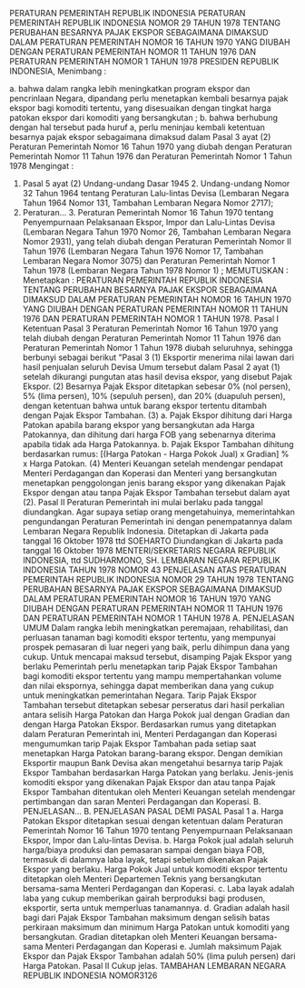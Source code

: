  PERATURAN PEMERINTAH REPUBLIK INDONESIA PERATURAN PEMERINTAH REPUBLIK INDONESIA NOMOR 29 TAHUN 1978 TENTANG PERUBAHAN BESARNYA PAJAK EKSPOR SEBAGAIMANA DIMAKSUD DALAM PERATURAN PEMERINTAH NOMOR 16 TAHUN 1970 YANG DIUBAH DENGAN PERATURAN PEMERINTAH NOMOR 11 TAHUN 1976 DAN PERATURAN PEMERINTAH NOMOR 1 TAHUN 1978 PRESIDEN REPUBLIK INDONESIA,
Menimbang :

a. bahwa dalam rangka lebih meningkatkan program ekspor dan pencrinlaan Negara, dipandang perlu menetapkan kembali besarnya pajak ekspor bagi komoditi tertentu, yang disesuaikan dengan tingkat harga patokan ekspor dari komoditi yang bersangkutan ;
b. bahwa berhubung dengan hal tersebut pada huruf a, perlu meninjau kembali ketentuan besarnya pajak ekspor sebagaimana dimaksud dalam Pasal 3 ayat (2) Peraturan Pemerintah Nomor 16 Tahun 1970 yang diubah dengan Peraturan Pemerintah Nomor 11 Tahun 1976 dan Peraturan Pemerintah Nomor 1 Tahun 1978
Mengingat :

1. Pasal 5 ayat (2) Undang-undang Dasar 1945 2. Undang-undang Nomor 32 Tahun 1964 tentang Peraturan Lalu-lintas Devisa (Lembaran Negara Tahun 1964 Nomor 131, Tambahan Lembaran Negara Nomor 2717);
3. Peraturan… 3. Peraturan Pemerintah Nomor 16 Tahun 1970 tentang Penyempurnaan Pelaksanaan Ekspor, Impor dan Lalu-Lintas Devisa (Lembaran Negara Tahun 1970 Nomor 26, Tambahan Lembaran Negara Nomor 2931), yang telah diubah dengan Peraturan Pemerintah Nomor II Tahun 1976 (Lembaran Negara Tahun 1976 Nomor 17, Tambahan Lembaran Negara Nomor 3075) dan Peraturan Pemerintah Nomor 1 Tahun 1978 (Lembaran Negara Tahun 1978 Nomor 1) ;
MEMUTUSKAN :
 Menetapkan : PERATURAN PEMERINTAH REPUBLIK INDONESIA TENTANG PERUBAHAN BESARNYA PAJAK EKSPOR SEBAGAIMANA DIMAKSUD DALAM PERATURAN PEMERINTAH NOMOR 16 TAHUN 1970 YANG DIUBAH DENGAN PERATURAN PEMERINTAH NOMOR 11 TAHUN 1976 DAN PERATURAN PEMERINTAH NOMOR 1 TAHUN 1978.
Pasal I
Ketentuan Pasal 3 Peraturan Pemerintah Nomor 16 Tahun 1970 yang telah diubah dengan Peraturan Pemerintah Nomor 11 Tahun 1976 dan Peraturan Pemerintah Nomor 1 Tahun 1978 diubah seluruhnya, sehingga berbunyi sebagai berikut "Pasal 3 (1) Eksportir menerima nilai lawan dari hasil penjualan seluruh Devisa Umum tersebut dalam Pasal 2 ayat (1) setelah dikurangi pungutan atas hasil devisa ekspor, yang disebut Pajak Ekspor.
(2) Besarnya Pajak Ekspor ditetapkan sebesar 0% (nol persen), 5% (lima persen), 10% (sepuluh persen), dan 20% (duapuluh persen), dengan ketentuan bahwa untuk barang ekspor tertentu ditambah dengan Pajak Ekspor Tambahan.
(3) a. Pajak Ekspor dihitung dari Harga Patokan apabila barang ekspor yang bersangkutan ada Harga Patokannya, dan dihitung dari harga FOB yang sebenarnya diterima apabila tidak ada Harga Patokannya.
b. Pajak Ekspor Tambahan dihitung berdasarkan rumus: [(Harga Patokan - Harga Pokok Jual) x Gradian] % x Harga Patokan.
(4) Menteri Keuangan setelah mendengar pendapat Menteri Perdagangan dan Koperasi dan Menteri yang bersangkutan menetapkan penggolongan jenis barang ekspor yang dikenakan Pajak Ekspor dengan atau tanpa Pajak Ekspor Tambahan tersebut dalam ayat (2).
Pasal II
Peraturan Pemerintah ini mulai berlaku pada tanggal diundangkan. Agar supaya setiap orang mengetahuinya, memerintahkan pengundangan Peraturan Pemerintah ini dengan penempatannya dalam Lembaran Negara Republik Indonesia. Ditetapkan di Jakarta pada tanggal 16 Oktober 1978 ttd SOEHARTO Diundangkan di Jakarta pada tanggal 16 Oktober 1978 MENTERI/SEKRETARIS NEGARA REPUBLIK INDONESIA, ttd SUDHARMONO, SH. LEMBARAN NEGARA REPUBLIK INDONESIA TAHUN 1978 NOMOR 43 PENJELASAN ATAS PERATURAN PEMERINTAH REPUBLIK INDONESIA NOMOR 29 TAHUN 1978 TENTANG PERUBAHAN BESARNYA PAJAK EKSPOR SEBAGAIMANA DIMAKSUD DALAM PERATURAN PEMERINTAH NOMOR 16 TAHUN 1970 YANG DIUBAH DENGAN PERATURAN PEMERINTAH NOMOR 11 TAHUN 1976 DAN PERATURAN PEMERINTAH NOMOR 1 TAHUN 1978 A. PENJELASAN UMUM Dalam rangka lebih meningkatkan peremajaan, rehabilitasi, dan perluasan tanaman bagi komoditi ekspor tertentu, yang mempunyai prospek pemasaran di luar negeri yang baik, perlu dihimpun dana yang cukup. Untuk mencapai maksud tersebut, disamping Pajak Ekspor yang berlaku Pemerintah perlu menetapkan tarip Pajak Ekspor Tambahan bagi komoditi ekspor tertentu yang mampu mempertahankan volume dan nilai ekspornya, sehingga dapat memberikan dana yang cukup untuk meningkatkan pemerintahan Negara. Tarip Pajak Ekspor Tambahan tersebut ditetapkan sebesar perseratus dari hasil perkalian antara selisih Harga Patokan dan Harga Pokok jual dengan Gradian dan dengan Harga Patokan Ekspor. Berdasarkan rumus yang ditetapkan dalam Peraturan Pemerintah ini, Menteri Perdagangan dan Koperasi mengumumkan tarip Pajak Ekspor Tambahan pada setiap saat menetapkan Harga Patokan barang-barang ekspor. Dengan demikian Eksportir maupun Bank Devisa akan mengetahui besarnya tarip Pajak Ekspor Tambahan berdasarkan Harga Patokan yang berlaku. Jenis-jenis komoditi ekspor yang dikenakan Pajak Ekspor dan atau tanpa Pajak Ekspor Tambahan ditentukan oleh Menteri Keuangan setelah mendengar pertimbangan dan saran Menteri Perdagangan dan Koperasi. B. PENJELASAN… B. PENJELASAN PASAL DEMI PASAL
Pasal 1
a. Harga Patokan Ekspor ditetapkan sesuai dengan ketentuan dalam Peraturan Pemerintah Nomor 16 Tahun 1970 tentang Penyempurnaan Pelaksanaan Ekspor, Impor dan Lalu-lintas Devisa.
b. Harga Pokok jual adalah seluruh harga/biaya produksi dan pemasaran sampai dengan biaya FOB, termasuk di dalamnya laba layak, tetapi sebelum dikenakan Pajak Ekspor yang berlaku. Harga Pokok Jual untuk komoditi ekspor tertentu ditetapkan oleh Menteri Departemen Teknis yang bersangkutan bersama-sama Menteri Perdagangan dan Koperasi.
c. Laba layak adalah laba yang cukup memberikan gairah berproduksi bagi produsen, eksportir, serta untuk memperluas tanamannya.
d. Gradian adalah hasil bagi dari Pajak Ekspor Tambahan maksimum dengan selisih batas perkiraan maksimum dan minimum Harga Patokan untuk komoditi yang bersangkutan. Gradian ditetapkan oleh Menteri Keuangan bersama-sama Menteri Perdagangan dan Koperasi e. Jumlah maksimum Pajak Ekspor dan Pajak Ekspor Tambahan adalah 50% (lima puluh persen) dari Harga Patokan.
Pasal II
Cukup jelas. TAMBAHAN LEMBARAN NEGARA REPUBLIK INDONESIA NOMOR3126